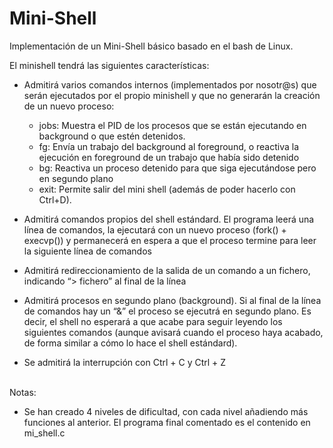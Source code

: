 # Mini-Shell
Implementación de un Mini-Shell básico basado en el bash de Linux.

El minishell tendrá las siguientes características:
- Admitirá varios comandos internos (implementados por nosotr@s) que serán
ejecutados por el propio minishell y que no generarán la creación de un nuevo proceso:
  - jobs: Muestra el PID de los procesos que se están ejecutando en background o que estén detenidos.
  - fg: Envía un trabajo del background al foreground, o reactiva la ejecución en foreground de un trabajo que había sido detenido
  - bg: Reactiva un proceso detenido para que siga ejecutándose pero en segundo plano
  - exit: Permite salir del mini shell (además de poder hacerlo con Ctrl+D).
  
- Admitirá comandos propios del shell estándard. El programa leerá una línea de comandos, la ejecutará con un nuevo proceso (fork() + execvp()) y permanecerá en espera a que el proceso termine para leer la siguiente línea de comandos
- Admitirá redireccionamiento de la salida de un comando a un fichero, indicando “> fichero” al final de la línea
- Admitirá procesos en segundo plano (background). Si al final de la línea de comandos hay un “&” el proceso se ejecutrá en segundo plano. Es decir, el shell no esperará a que acabe para seguir leyendo los siguientes comandos (aunque avisará cuando el proceso haya acabado, de forma similar a cómo lo hace el shell estándard).
- Se admitirá la interrupción con Ctrl + C y Ctrl + Z

<br>
Notas:

- Se han creado 4 niveles de dificultad, con cada nivel añadiendo más funciones al anterior. El programa final comentado es el contenido en 
mi_shell.c
